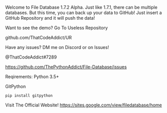 Welcome to File Database 1.7.2 Alpha. Just like 1.7.1, there can be multiple databases.
But this time, you can back up your data to GitHub! Just insert a GitHub Repository and
it will push the data!

Want to see the demo?
Go To Useless Repository

github.com/ThatCodeAddict/UR


Have any issues? DM me on Discord or on Issues!

@ThatCodeAddict#7289

https://github.com/ThePythonAddict/File-Database/issues

Reqirements:
Python 3.5+

GitPython

`pip install gitpython`


Visit The Official Website!
https://sites.google.com/view/filedatabase/home
